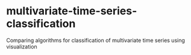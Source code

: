 # multivariate-time-series-classification
Comparing algorithms for classification of multivariate time series using visualization
